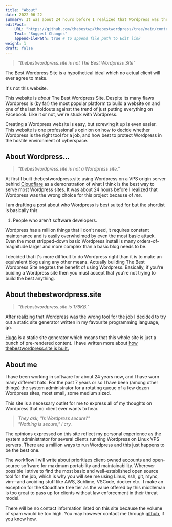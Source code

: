 ```yaml
---
title: "About"
date: 2022-06-22
summary: It was about 24 hours before I realized that Wordpress was the wrong choice for this project...
editPost:
    URL: "https://github.com/thebestwp/thebestwordpress/tree/main/content"
    Text: "Suggest Changes"
    appendFilePath: true # to append file path to Edit link
weight: 1
draft: false
---
```

> *"thebestwordpress.site is not The Best Wordpress Site"*

The Best Wordpress Site is a hypothetical ideal which no actual client will ever agree to make.

It's not this website.

This website is *about* The Best Wordpress Site.
Despite its many flaws Wordpress is (by far) the most popular platform to build a website on and one of the last holdouts against the trend of just putting everything on Facebook.
Like it or not, we're stuck with Wordpress.

Creating a Wordpress website is easy, but screwing it up is even easier.
This website is one professional's opinion on how to decide whether Wordpress is the right tool for a job, and how best to protect Wordpress in the hostile environment of cyberspace.
 
## About Wordpress…
> *"thebestwordpress.site is not a Wordpress site."*

At first I built thebestwordpress.site using Wordpress on a VPS origin server behind [Cloudflare](/posts/cloudflare) as a demonstration of what I think is the best way to serve most Wordpress sites.
It was about 24 hours before I realized that Wordpress was the wrong choice for this project because of *me.*

I am drafting a post about who Wordpress is best suited for but the shortlist is basically this:

1.  People who aren't software developers.

Wordpress has a million things that I don't need, it requires constant maintenance and is easily overwhelmed by even the most basic attack.
Even the most stripped-down basic Wordpress install is many orders-of-magnitude larger and more complex than a basic blog needs to be.

I decided that it's more difficult to do Wordpress right than it is to make an equivalent blog using any other means.
Actually building The Best Wordpress Site negates the benefit of using Wordpress.
Basically, if you're buiding a Wordpress site then you must accept that you're not trying to build the best anything.

## About thebestwordpress.site
> *"thebestwordpress.site is 176KB."*

After realizing that Wordpress was the wrong tool for the job I decided to try out a static site generator written in my favourite programming language, go.

[Hugo](https://gohugo.io) is a static site generator which means that this whole site is just a bunch of pre-rendered content.
I have written more about [how thebestwordpress.site is built.](/detail/hugo)

## About me
I have been working in software for about 24 years now, and I have worn many different hats.
For the past 7 years or so I have been (among other things) the system administrator for a rotating queue of a few dozen Wordpress sites, most small, some medium sized.

This site is a necessary outlet for me to express all of my thoughts on Wordpress that no client ever wants to hear.

> *They ask, "Is Wordpress secure?"*  
> *"Nothing is secure," I cry.*


The opinions expressed on this site reflect my personal experience as the system administrator for several clients running Wordpress on Linux VPS servers.
There are a million ways to run Wordpress and this just happens to be the best one.

The workflow I will write about prioritizes client-owned accounts and open-source software for maximum portability and maintainability.
Wherever possible I strive to find the most basic and well-established open source tool for the job, which is why you will see me using Linux, ssh, git, rsync, vim--and avoiding stuff like AWS, Sublime, VSCode, docker etc.. 
I make an exception for the Cloudflare free tier as the value offered by this middleman is too great to pass up for clients without law enforcement in their threat model.

There will be no contact information listed on this site because the volume of spam would be too high.
You may however contact me through [github](https://github.com/thebestwp/thebestwordpress), if you know how.
